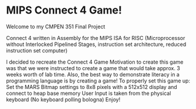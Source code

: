 # MIPS Connect 4 Game!

Welcome to my CMPEN 351 Final Project

Connect 4 written in Assembly for the MIPS ISA for RISC (Microprocessor without Interlocked Pipelined Stages, instruction set architecture, reduced instruction set computer)

I decided to recreate the Connect 4 Game
Motivation to create this game was that we were instructed to create a game that would take approx. 3 weeks worth of lab time.
Also, the best way to demonstrate literacy in a programming language is by creating a game!
To properly set this game up: Set the MARS Bitmap settings to 8x8 pixels with a 512x512 display and connect to heap base memory
User Input is taken from the physical keyboard (No keyboard polling bologna)
Enjoy!

